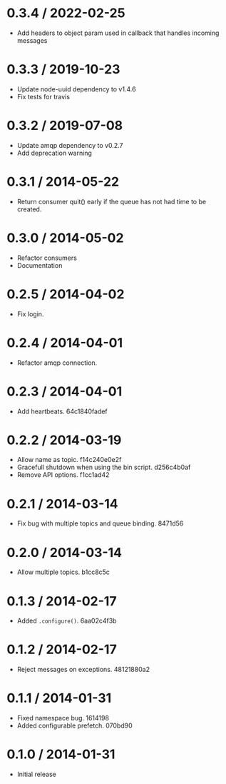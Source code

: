 0.3.4 / 2022-02-25
==================
  - Add headers to object param used in callback that handles incoming messages

0.3.3 / 2019-10-23
==================
  - Update node-uuid dependency to v1.4.6
  - Fix tests for travis

0.3.2 / 2019-07-08
==================
  - Update amqp dependency to v0.2.7
  - Add deprecation warning

0.3.1 / 2014-05-22
==================

  - Return consumer quit() early if the queue has not had time to be created.

0.3.0 / 2014-05-02
==================

  - Refactor consumers
  - Documentation

0.2.5 / 2014-04-02
==================

  - Fix login.

0.2.4 / 2014-04-01
==================

  - Refactor amqp connection.

0.2.3 / 2014-04-01
==================

  - Add heartbeats. 64c1840fadef

0.2.2 / 2014-03-19
==================

  - Allow name as topic. f14c240e0e2f
  - Gracefull shutdown when using the bin script. d256c4b0af
  - Remove API options. f1cc1ad42

0.2.1 / 2014-03-14
==================

  - Fix bug with multiple topics and queue binding. 8471d56

0.2.0 / 2014-03-14
==================

  - Allow multiple topics. b1cc8c5c

0.1.3 / 2014-02-17
==================

  - Added `.configure()`. 6aa02c4f3b

0.1.2 / 2014-02-17
==================

  - Reject messages on exceptions. 48121880a2

0.1.1 / 2014-01-31
==================

  - Fixed namespace bug. 1614198
  - Added configurable prefetch. 070bd90

0.1.0 / 2014-01-31
==================

  - Initial release
